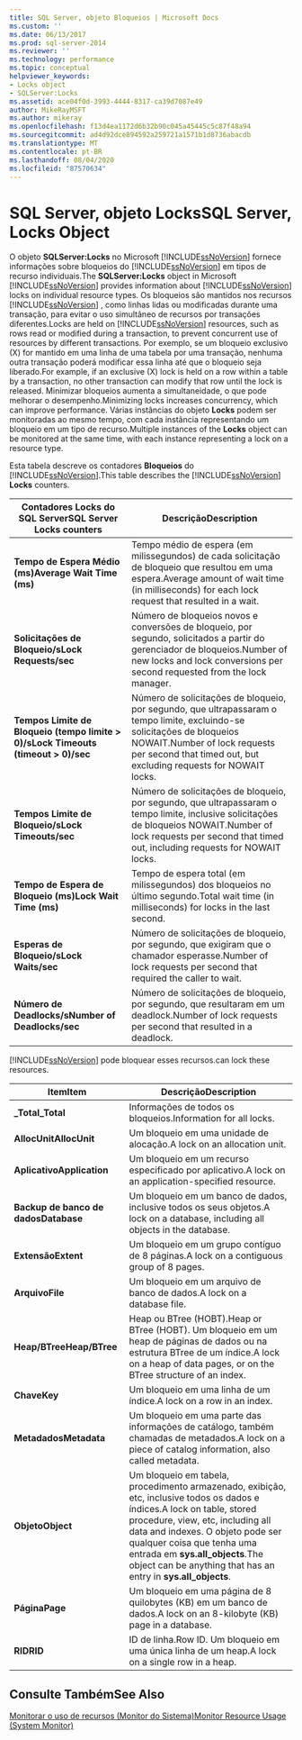 ```yaml
---
title: SQL Server, objeto Bloqueios | Microsoft Docs
ms.custom: ''
ms.date: 06/13/2017
ms.prod: sql-server-2014
ms.reviewer: ''
ms.technology: performance
ms.topic: conceptual
helpviewer_keywords:
- Locks object
- SQLServer:Locks
ms.assetid: ace04f0d-3993-4444-8317-ca39d7087e49
author: MikeRayMSFT
ms.author: mikeray
ms.openlocfilehash: f13d4ea1172d6b32b90c045a45445c5c87f48a94
ms.sourcegitcommit: ad4d92dce894592a259721a1571b1d8736abacdb
ms.translationtype: MT
ms.contentlocale: pt-BR
ms.lasthandoff: 08/04/2020
ms.locfileid: "87570634"
---
```

# <a name="sql-server-locks-object"></a><span data-ttu-id="66503-102">SQL Server, objeto Locks</span><span class="sxs-lookup"><span data-stu-id="66503-102">SQL Server, Locks Object</span></span>
  <span data-ttu-id="66503-103">O objeto **SQLServer:Locks** no Microsoft [!INCLUDE[ssNoVersion](../../includes/ssnoversion-md.md)] fornece informações sobre bloqueios do [!INCLUDE[ssNoVersion](../../includes/ssnoversion-md.md)] em tipos de recurso individuais.</span><span class="sxs-lookup"><span data-stu-id="66503-103">The **SQLServer:Locks** object in Microsoft [!INCLUDE[ssNoVersion](../../includes/ssnoversion-md.md)] provides information about [!INCLUDE[ssNoVersion](../../includes/ssnoversion-md.md)] locks on individual resource types.</span></span> <span data-ttu-id="66503-104">Os bloqueios são mantidos nos recursos [!INCLUDE[ssNoVersion](../../includes/ssnoversion-md.md)] , como linhas lidas ou modificadas durante uma transação, para evitar o uso simultâneo de recursos por transações diferentes.</span><span class="sxs-lookup"><span data-stu-id="66503-104">Locks are held on [!INCLUDE[ssNoVersion](../../includes/ssnoversion-md.md)] resources, such as rows read or modified during a transaction, to prevent concurrent use of resources by different transactions.</span></span> <span data-ttu-id="66503-105">Por exemplo, se um bloqueio exclusivo (X) for mantido em uma linha de uma tabela por uma transação, nenhuma outra transação poderá modificar essa linha até que o bloqueio seja liberado.</span><span class="sxs-lookup"><span data-stu-id="66503-105">For example, if an exclusive (X) lock is held on a row within a table by a transaction, no other transaction can modify that row until the lock is released.</span></span> <span data-ttu-id="66503-106">Minimizar bloqueios aumenta a simultaneidade, o que pode melhorar o desempenho.</span><span class="sxs-lookup"><span data-stu-id="66503-106">Minimizing locks increases concurrency, which can improve performance.</span></span> <span data-ttu-id="66503-107">Várias instâncias do objeto **Locks** podem ser monitoradas ao mesmo tempo, com cada instância representando um bloqueio em um tipo de recurso.</span><span class="sxs-lookup"><span data-stu-id="66503-107">Multiple instances of the **Locks** object can be monitored at the same time, with each instance representing a lock on a resource type.</span></span>  
  
 <span data-ttu-id="66503-108">Esta tabela descreve os contadores **Bloqueios** do [!INCLUDE[ssNoVersion](../../includes/ssnoversion-md.md)].</span><span class="sxs-lookup"><span data-stu-id="66503-108">This table describes the [!INCLUDE[ssNoVersion](../../includes/ssnoversion-md.md)] **Locks** counters.</span></span>  
  
|<span data-ttu-id="66503-109">Contadores Locks do SQL Server</span><span class="sxs-lookup"><span data-stu-id="66503-109">SQL Server Locks counters</span></span>|<span data-ttu-id="66503-110">Descrição</span><span class="sxs-lookup"><span data-stu-id="66503-110">Description</span></span>|  
|-------------------------------|-----------------|  
|<span data-ttu-id="66503-111">**Tempo de Espera Médio (ms)**</span><span class="sxs-lookup"><span data-stu-id="66503-111">**Average Wait Time (ms)**</span></span>|<span data-ttu-id="66503-112">Tempo médio de espera (em milissegundos) de cada solicitação de bloqueio que resultou em uma espera.</span><span class="sxs-lookup"><span data-stu-id="66503-112">Average amount of wait time (in milliseconds) for each lock request that resulted in a wait.</span></span>|  
|<span data-ttu-id="66503-113">**Solicitações de Bloqueio/s**</span><span class="sxs-lookup"><span data-stu-id="66503-113">**Lock Requests/sec**</span></span>|<span data-ttu-id="66503-114">Número de bloqueios novos e conversões de bloqueio, por segundo, solicitados a partir do gerenciador de bloqueios.</span><span class="sxs-lookup"><span data-stu-id="66503-114">Number of new locks and lock conversions per second requested from the lock manager.</span></span>|  
|<span data-ttu-id="66503-115">**Tempos Limite de Bloqueio (tempo limite > 0)/s**</span><span class="sxs-lookup"><span data-stu-id="66503-115">**Lock Timeouts (timeout > 0)/sec**</span></span>|<span data-ttu-id="66503-116">Número de solicitações de bloqueio, por segundo, que ultrapassaram o tempo limite, excluindo-se solicitações de bloqueios NOWAIT.</span><span class="sxs-lookup"><span data-stu-id="66503-116">Number of lock requests per second that timed out, but excluding requests for NOWAIT locks.</span></span>|  
|<span data-ttu-id="66503-117">**Tempos Limite de Bloqueio/s**</span><span class="sxs-lookup"><span data-stu-id="66503-117">**Lock Timeouts/sec**</span></span>|<span data-ttu-id="66503-118">Número de solicitações de bloqueio, por segundo, que ultrapassaram o tempo limite, inclusive solicitações de bloqueios NOWAIT.</span><span class="sxs-lookup"><span data-stu-id="66503-118">Number of lock requests per second that timed out, including requests for NOWAIT locks.</span></span>|  
|<span data-ttu-id="66503-119">**Tempo de Espera de Bloqueio (ms)**</span><span class="sxs-lookup"><span data-stu-id="66503-119">**Lock Wait Time (ms)**</span></span>|<span data-ttu-id="66503-120">Tempo de espera total (em milissegundos) dos bloqueios no último segundo.</span><span class="sxs-lookup"><span data-stu-id="66503-120">Total wait time (in milliseconds) for locks in the last second.</span></span>|  
|<span data-ttu-id="66503-121">**Esperas de Bloqueio/s**</span><span class="sxs-lookup"><span data-stu-id="66503-121">**Lock Waits/sec**</span></span>|<span data-ttu-id="66503-122">Número de solicitações de bloqueio, por segundo, que exigiram que o chamador esperasse.</span><span class="sxs-lookup"><span data-stu-id="66503-122">Number of lock requests per second that required the caller to wait.</span></span>|  
|<span data-ttu-id="66503-123">**Número de Deadlocks/s**</span><span class="sxs-lookup"><span data-stu-id="66503-123">**Number of Deadlocks/sec**</span></span>|<span data-ttu-id="66503-124">Número de solicitações de bloqueio, por segundo, que resultaram em um deadlock.</span><span class="sxs-lookup"><span data-stu-id="66503-124">Number of lock requests per second that resulted in a deadlock.</span></span>|  
  
 [!INCLUDE[ssNoVersion](../../includes/ssnoversion-md.md)] <span data-ttu-id="66503-125">pode bloquear esses recursos.</span><span class="sxs-lookup"><span data-stu-id="66503-125">can lock these resources.</span></span>  
  
|<span data-ttu-id="66503-126">Item</span><span class="sxs-lookup"><span data-stu-id="66503-126">Item</span></span>|<span data-ttu-id="66503-127">Descrição</span><span class="sxs-lookup"><span data-stu-id="66503-127">Description</span></span>|  
|----------|-----------------|  
|<span data-ttu-id="66503-128">**_Total**</span><span class="sxs-lookup"><span data-stu-id="66503-128">**_Total**</span></span>|<span data-ttu-id="66503-129">Informações de todos os bloqueios.</span><span class="sxs-lookup"><span data-stu-id="66503-129">Information for all locks.</span></span>|  
|<span data-ttu-id="66503-130">**AllocUnit**</span><span class="sxs-lookup"><span data-stu-id="66503-130">**AllocUnit**</span></span>|<span data-ttu-id="66503-131">Um bloqueio em uma unidade de alocação.</span><span class="sxs-lookup"><span data-stu-id="66503-131">A lock on an allocation unit.</span></span>|  
|<span data-ttu-id="66503-132">**Aplicativo**</span><span class="sxs-lookup"><span data-stu-id="66503-132">**Application**</span></span>|<span data-ttu-id="66503-133">Um bloqueio em um recurso especificado por aplicativo.</span><span class="sxs-lookup"><span data-stu-id="66503-133">A lock on an application-specified resource.</span></span>|  
|<span data-ttu-id="66503-134">**Backup de banco de dados**</span><span class="sxs-lookup"><span data-stu-id="66503-134">**Database**</span></span>|<span data-ttu-id="66503-135">Um bloqueio em um banco de dados, inclusive todos os seus objetos.</span><span class="sxs-lookup"><span data-stu-id="66503-135">A lock on a database, including all objects in the database.</span></span>|  
|<span data-ttu-id="66503-136">**Extensão**</span><span class="sxs-lookup"><span data-stu-id="66503-136">**Extent**</span></span>|<span data-ttu-id="66503-137">Um bloqueio em um grupo contíguo de 8 páginas.</span><span class="sxs-lookup"><span data-stu-id="66503-137">A lock on a contiguous group of 8 pages.</span></span>|  
|<span data-ttu-id="66503-138">**Arquivo**</span><span class="sxs-lookup"><span data-stu-id="66503-138">**File**</span></span>|<span data-ttu-id="66503-139">Um bloqueio em um arquivo de banco de dados.</span><span class="sxs-lookup"><span data-stu-id="66503-139">A lock on a database file.</span></span>|  
|<span data-ttu-id="66503-140">**Heap/BTree**</span><span class="sxs-lookup"><span data-stu-id="66503-140">**Heap/BTree**</span></span>|<span data-ttu-id="66503-141">Heap ou BTree (HOBT).</span><span class="sxs-lookup"><span data-stu-id="66503-141">Heap or BTree (HOBT).</span></span> <span data-ttu-id="66503-142">Um bloqueio em um heap de páginas de dados ou na estrutura BTree de um índice.</span><span class="sxs-lookup"><span data-stu-id="66503-142">A lock on a heap of data pages, or on the BTree structure of an index.</span></span>|  
|<span data-ttu-id="66503-143">**Chave**</span><span class="sxs-lookup"><span data-stu-id="66503-143">**Key**</span></span>|<span data-ttu-id="66503-144">Um bloqueio em uma linha de um índice.</span><span class="sxs-lookup"><span data-stu-id="66503-144">A lock on a row in an index.</span></span>|  
|<span data-ttu-id="66503-145">**Metadados**</span><span class="sxs-lookup"><span data-stu-id="66503-145">**Metadata**</span></span>|<span data-ttu-id="66503-146">Um bloqueio em uma parte das informações de catálogo, também chamadas de metadados.</span><span class="sxs-lookup"><span data-stu-id="66503-146">A lock on a piece of catalog information, also called metadata.</span></span>|  
|<span data-ttu-id="66503-147">**Objeto**</span><span class="sxs-lookup"><span data-stu-id="66503-147">**Object**</span></span>|<span data-ttu-id="66503-148">Um bloqueio em tabela, procedimento armazenado, exibição, etc, inclusive todos os dados e índices.</span><span class="sxs-lookup"><span data-stu-id="66503-148">A lock on table, stored procedure, view, etc, including all data and indexes.</span></span> <span data-ttu-id="66503-149">O objeto pode ser qualquer coisa que tenha uma entrada em **sys.all_objects**.</span><span class="sxs-lookup"><span data-stu-id="66503-149">The object can be anything that has an entry in **sys.all_objects**.</span></span>|  
|<span data-ttu-id="66503-150">**Página**</span><span class="sxs-lookup"><span data-stu-id="66503-150">**Page**</span></span>|<span data-ttu-id="66503-151">Um bloqueio em uma página de 8 quilobytes (KB) em um banco de dados.</span><span class="sxs-lookup"><span data-stu-id="66503-151">A lock on an 8-kilobyte (KB) page in a database.</span></span>|  
|<span data-ttu-id="66503-152">**RID**</span><span class="sxs-lookup"><span data-stu-id="66503-152">**RID**</span></span>|<span data-ttu-id="66503-153">ID de linha.</span><span class="sxs-lookup"><span data-stu-id="66503-153">Row ID.</span></span> <span data-ttu-id="66503-154">Um bloqueio em uma única linha de um heap.</span><span class="sxs-lookup"><span data-stu-id="66503-154">A lock on a single row in a heap.</span></span>|  
  
## <a name="see-also"></a><span data-ttu-id="66503-155">Consulte Também</span><span class="sxs-lookup"><span data-stu-id="66503-155">See Also</span></span>  
 [<span data-ttu-id="66503-156">Monitorar o uso de recursos &#40;Monitor do Sistema&#41;</span><span class="sxs-lookup"><span data-stu-id="66503-156">Monitor Resource Usage &#40;System Monitor&#41;</span></span>](monitor-resource-usage-system-monitor.md)  
  
  
